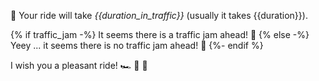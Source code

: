 🔮 Your ride will take *{{duration_in_traffic}}* (usually it takes {{duration}}).

{% if traffic_jam -%}
It seems there is a traffic jam ahead! 🤮
{% else -%}
Yeey ... it seems there is no traffic jam ahead! 🎉
{%- endif %}

I wish you a pleasant ride! 🏎️ 🚕 🚗
